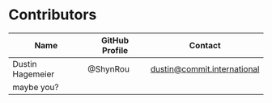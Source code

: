 # Contributors

| Name             | GitHub Profile | Contact                     |
|------------------|----------------|-----------------------------|
| Dustin Hagemeier | @ShynRou       | dustin@commit.international |
| maybe you?       |                |                             |

